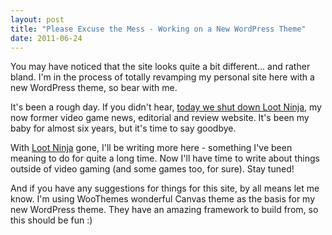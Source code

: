 ```yaml
---
layout: post
title: "Please Excuse the Mess - Working on a New WordPress Theme"
date: 2011-06-24
---
```


<p>You may have noticed that the site looks quite a bit different... and rather bland. I'm in the process of totally revamping my personal site here with a new WordPress theme, so bear with me.</p>
<p>It's been a rough day. If you didn't hear, <a href="http://loot-ninja.com/2011/06/24/goodbye-from-loot-ninja-our-last-entry/" target="_blank">today we shut down Loot Ninja</a>, my now former video game news, editorial and review website. It's been my baby for almost six years, but it's time to say goodbye.</p>
<p>With <a href="http://loot-ninja.com/" target="_blank">Loot Ninja</a> gone, I'll be writing more here - something I've been meaning to do for quite a long time. Now I'll have time to write about things outside of video gaming (and some games too, for sure). Stay tuned!</p>
<p>And if you have any suggestions for things for this site, by all means let me know. I'm using WooThemes wonderful Canvas theme as the basis for my new WordPress theme. They have an amazing framework to build from, so this should be fun :)</p>
